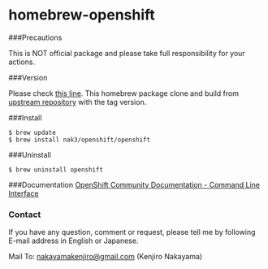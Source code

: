 # homebrew-openshift

###Precautions

This is NOT official package and please take full responsibility for your actions.

###Version

Please check [this line](https://github.com/nak3/homebrew-openshift/blob/master/openshift.rb#L1). This homebrew package clone and build from [upstream repository](https://github.com/openshift/origin) with the tag version.

###Install

```
$ brew update
$ brew install nak3/openshift/openshift
```

###Uninstall
```
$ brew uninstall openshift
```

###Documentation
[OpenShift Community Documentation - Command Line Interface](https://ci.openshift.redhat.com/openshift-docs-master-testing/latest/using_openshift/cli.html)


### Contact

If you have any question, comment or request, please tell me by following E-mail address in English or Japanese.

Mail To: <nakayamakenjiro@gmail.com> (Kenjiro Nakayama)
